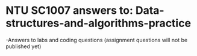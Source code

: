 # NTU SC1007 answers to: Data-structures-and-algorithms-practice <br />
-Answers to labs and coding questions (assignment questions will not be published yet) 


 
